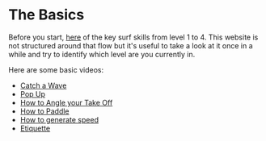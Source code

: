 # The Basics

Before you start, [here](https://surfsimply.com/surf-coaching/the-tree-of-knowledge/) of the key surf skills from level 1 to 4. This website is not structured around that flow but it's useful to take a look at it once in a while and try to identify which level are you currently in.

Here are some basic videos:
* [Catch a Wave](https://www.youtube.com/watch?v=k_Vd9SYg4wI)
* [Pop Up](https://www.youtube.com/watch?v=KCLWvAcPcPk)
* [How to Angle your Take Off](https://www.youtube.com/watch?v=mKtbmZvHCm4)
* [How to Paddle](https://www.youtube.com/watch?v=3M7Ko0ZxIh0)
* [How to generate speed](https://www.youtube.com/watch?v=ipmlL7Hjhdg)
* [Etiquette](https://www.youtube.com/watch?v=XCaiQYVEut4)
